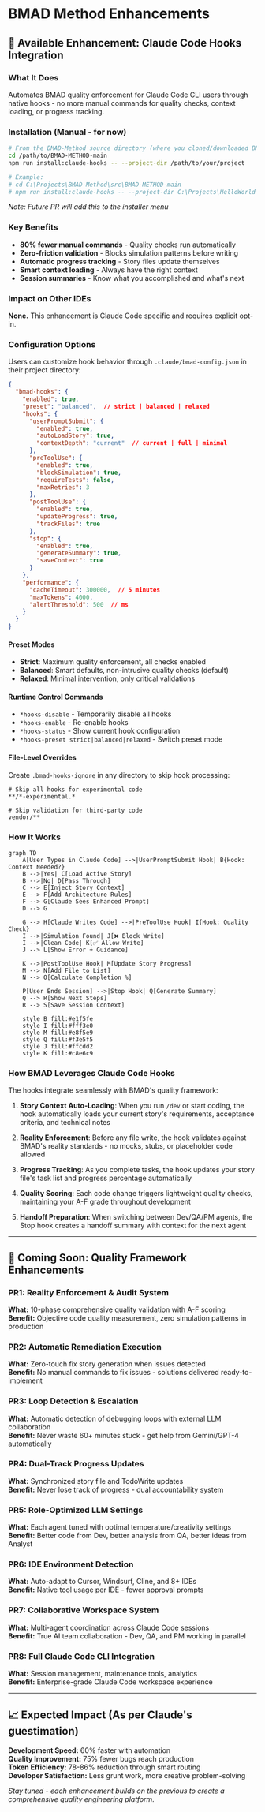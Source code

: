 # BMAD Method Enhancements

## 🚀 Available Enhancement: Claude Code Hooks Integration

### What It Does
Automates BMAD quality enforcement for Claude Code CLI users through native hooks - no more manual commands for quality checks, context loading, or progress tracking.

### Installation (Manual - for now)
```bash
# From the BMAD-Method source directory (where you cloned/downloaded BMAD):
cd /path/to/BMAD-METHOD-main
npm run install:claude-hooks -- --project-dir /path/to/your/project

# Example:
# cd C:\Projects\BMAD-Method\src\BMAD-METHOD-main
# npm run install:claude-hooks -- --project-dir C:\Projects\HelloWorld
```
*Note: Future PR will add this to the installer menu*

### Key Benefits
- **80% fewer manual commands** - Quality checks run automatically
- **Zero-friction validation** - Blocks simulation patterns before writing
- **Automatic progress tracking** - Story files update themselves
- **Smart context loading** - Always have the right context
- **Session summaries** - Know what you accomplished and what's next

### Impact on Other IDEs
**None.** This enhancement is Claude Code specific and requires explicit opt-in.

### Configuration Options

Users can customize hook behavior through `.claude/bmad-config.json` in their project directory:

```json
{
  "bmad-hooks": {
    "enabled": true,
    "preset": "balanced",  // strict | balanced | relaxed
    "hooks": {
      "userPromptSubmit": {
        "enabled": true,
        "autoLoadStory": true,
        "contextDepth": "current"  // current | full | minimal
      },
      "preToolUse": {
        "enabled": true,
        "blockSimulation": true,
        "requireTests": false,
        "maxRetries": 3
      },
      "postToolUse": {
        "enabled": true,
        "updateProgress": true,
        "trackFiles": true
      },
      "stop": {
        "enabled": true,
        "generateSummary": true,
        "saveContext": true
      }
    },
    "performance": {
      "cacheTimeout": 300000,  // 5 minutes
      "maxTokens": 4000,
      "alertThreshold": 500  // ms
    }
  }
}
```

#### Preset Modes
- **Strict**: Maximum quality enforcement, all checks enabled
- **Balanced**: Smart defaults, non-intrusive quality checks (default)
- **Relaxed**: Minimal intervention, only critical validations

#### Runtime Control Commands
- `*hooks-disable` - Temporarily disable all hooks
- `*hooks-enable` - Re-enable hooks
- `*hooks-status` - Show current hook configuration
- `*hooks-preset strict|balanced|relaxed` - Switch preset mode

#### File-Level Overrides
Create `.bmad-hooks-ignore` in any directory to skip hook processing:
```
# Skip all hooks for experimental code
**/*-experimental.*

# Skip validation for third-party code
vendor/**
```

### How It Works

```mermaid
graph TD
    A[User Types in Claude Code] -->|UserPromptSubmit Hook| B{Hook: Context Needed?}
    B -->|Yes| C[Load Active Story]
    B -->|No| D[Pass Through]
    C --> E[Inject Story Context]
    E --> F[Add Architecture Rules]
    F --> G[Claude Sees Enhanced Prompt]
    D --> G
    
    G --> H[Claude Writes Code] -->|PreToolUse Hook| I{Hook: Quality Check}
    I -->|Simulation Found| J[❌ Block Write]
    I -->|Clean Code| K[✅ Allow Write]
    J --> L[Show Error + Guidance]
    
    K -->|PostToolUse Hook| M[Update Story Progress]
    M --> N[Add File to List]
    N --> O[Calculate Completion %]
    
    P[User Ends Session] -->|Stop Hook| Q[Generate Summary]
    Q --> R[Show Next Steps]
    R --> S[Save Session Context]
    
    style B fill:#e1f5fe
    style I fill:#fff3e0
    style M fill:#e8f5e9
    style Q fill:#f3e5f5
    style J fill:#ffcdd2
    style K fill:#c8e6c9
```

### How BMAD Leverages Claude Code Hooks

The hooks integrate seamlessly with BMAD's quality framework:

1. **Story Context Auto-Loading**: When you run `/dev` or start coding, the hook automatically loads your current story's requirements, acceptance criteria, and technical notes

2. **Reality Enforcement**: Before any file write, the hook validates against BMAD's reality standards - no mocks, stubs, or placeholder code allowed

3. **Progress Tracking**: As you complete tasks, the hook updates your story file's task list and progress percentage automatically

4. **Quality Scoring**: Each code change triggers lightweight quality checks, maintaining your A-F grade throughout development

5. **Handoff Preparation**: When switching between Dev/QA/PM agents, the Stop hook creates a handoff summary with context for the next agent

---

## 🔮 Coming Soon: Quality Framework Enhancements

### PR1: Reality Enforcement & Audit System
**What:** 10-phase comprehensive quality validation with A-F scoring  
**Benefit:** Objective code quality measurement, zero simulation patterns in production

### PR2: Automatic Remediation Execution
**What:** Zero-touch fix story generation when issues detected  
**Benefit:** No manual commands to fix issues - solutions delivered ready-to-implement

### PR3: Loop Detection & Escalation
**What:** Automatic detection of debugging loops with external LLM collaboration  
**Benefit:** Never waste 60+ minutes stuck - get help from Gemini/GPT-4 automatically

### PR4: Dual-Track Progress Updates
**What:** Synchronized story file and TodoWrite updates  
**Benefit:** Never lose track of progress - dual accountability system

### PR5: Role-Optimized LLM Settings
**What:** Each agent tuned with optimal temperature/creativity settings  
**Benefit:** Better code from Dev, better analysis from QA, better ideas from Analyst

### PR6: IDE Environment Detection
**What:** Auto-adapt to Cursor, Windsurf, Cline, and 8+ IDEs  
**Benefit:** Native tool usage per IDE - fewer approval prompts

### PR7: Collaborative Workspace System
**What:** Multi-agent coordination across Claude Code sessions  
**Benefit:** True AI team collaboration - Dev, QA, and PM working in parallel

### PR8: Full Claude Code CLI Integration
**What:** Session management, maintenance tools, analytics  
**Benefit:** Enterprise-grade Claude Code workspace experience

---

## 📈 Expected Impact (As per Claude's guestimation)

**Development Speed:** 60% faster with automation  
**Quality Improvement:** 75% fewer bugs reach production  
**Token Efficiency:** 78-86% reduction through smart routing  
**Developer Satisfaction:** Less grunt work, more creative problem-solving

*Stay tuned - each enhancement builds on the previous to create a comprehensive quality engineering platform.*